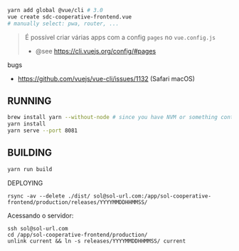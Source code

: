 ```bash
yarn add global @vue/cli # 3.0
vue create sdc-cooperative-frontend.vue
# manually select: pwa, router, ...
```

> É possível criar várias apps com a config `pages` no `vue.config.js`
> - @see https://cli.vuejs.org/config/#pages


bugs
- https://github.com/vuejs/vue-cli/issues/1132 (Safari macOS)


RUNNING
----
```bash
brew install yarn --without-node # since you have NVM or something controlling node versions
yarn install
yarn serve --port 8081
```

BUILDING
----
```bash
yarn run build
```

DEPLOYING

```
rsync -av --delete ./dist/ sol@sol-url.com:/app/sol-cooperative-frontend/production/releases/YYYYMMDDHHMMSS/
```

Acessando o servidor:

```
ssh sol@sol-url.com
cd /app/sol-cooperative-frontend/production/
unlink current && ln -s releases/YYYYMMDDHHMMSS/ current
```
